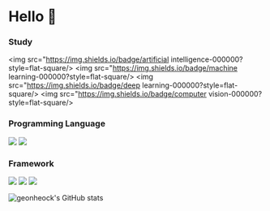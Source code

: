 # Hello 👋

### Study
<img src="https://img.shields.io/badge/artificial intelligence-000000?style=flat-square/></a>
<img src="https://img.shields.io/badge/machine learning-000000?style=flat-square/></a>
<img src="https://img.shields.io/badge/deep learning-000000?style=flat-square/></a>
<img src="https://img.shields.io/badge/computer vision-000000?style=flat-square/></a>



### Programming Language
<img src="https://img.shields.io/badge/Python-000000?style=flat-square&logo=Python&logoColor=white"> <img src="https://img.shields.io/badge/R-000000?style=flat-square&logo=R&logoColor=white">

### Framework
<img src="https://img.shields.io/badge/Pytorch-000000?style=flat-square&logo=Pytorch&logoColor=white"/> <img src="https://img.shields.io/badge/numpy-000000?style=flat-square&logo=numpy&logoColor=white"/> <img src="https://img.shields.io/badge/pandas-000000?style=flat-square&logo=pandas&logoColor=white"/> 


![geonheock's GitHub stats](https://github-readme-stats.vercel.app/api?username=Geonhyeock&theme=dark&show_icons=true)




